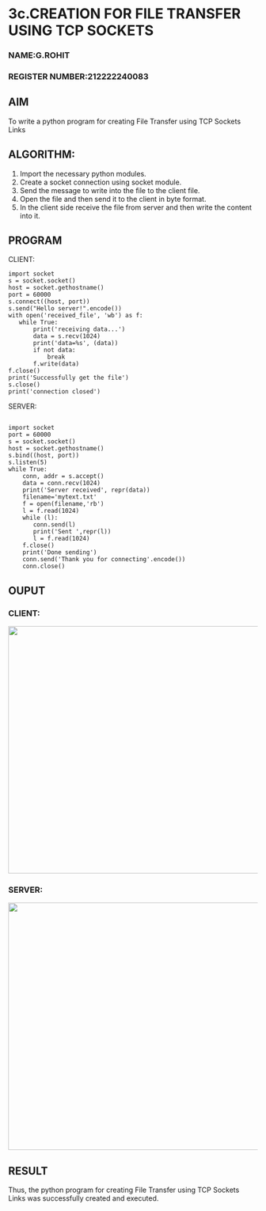 # 3c.CREATION FOR FILE TRANSFER USING TCP SOCKETS
### NAME:G.ROHIT
### REGISTER NUMBER:212222240083
## AIM
To write a python program for creating File Transfer using TCP Sockets Links
## ALGORITHM:
1. Import the necessary python modules.
2. Create a socket connection using socket module.
3. Send the message to write into the file to the client file.
4. Open the file and then send it to the client in byte format.
5. In the client side receive the file from server and then write the content into it.
## PROGRAM
CLIENT:
```
import socket 
s = socket.socket() 
host = socket.gethostname() 
port = 60000 
s.connect((host, port)) 
s.send("Hello server!".encode()) 
with open('received_file', 'wb') as f: 
   while True: 
       print('receiving data...') 
       data = s.recv(1024) 
       print('data=%s', (data)) 
       if not data: 
           break 
       f.write(data) 
f.close() 
print('Successfully get the file') 
s.close() 
print('connection closed')

```

SERVER:

```
 
import socket                    
port = 60000                    
s = socket.socket()              
host = socket.gethostname()      
s.bind((host, port))              
s.listen(5)                      
while True: 
    conn, addr = s.accept()      
    data = conn.recv(1024) 
    print('Server received', repr(data)) 
    filename='mytext.txt' 
    f = open(filename,'rb') 
    l = f.read(1024) 
    while (l): 
       conn.send(l) 
       print('Sent ',repr(l)) 
       l = f.read(1024) 
    f.close() 
    print('Done sending') 
    conn.send('Thank you for connecting'.encode()) 
    conn.close()
```
## OUPUT
### CLIENT:

 <img src="https://github.com/pragachellapillai/3c.FILE_TRANSFER_USING_TCP_SOCKETS/assets/148254952/c62947a7-62d2-4062-be5a-debdad7a3375.type" width="700" height="500">

### SERVER:

 <img src="https://github.com/pragachellapillai/3c.FILE_TRANSFER_USING_TCP_SOCKETS/assets/148254952/f34242ca-07de-4c83-b188-f9d41b380182.type" width="700" height="500">

## RESULT
Thus, the python program for creating File Transfer using TCP Sockets Links was 
successfully created and executed.

